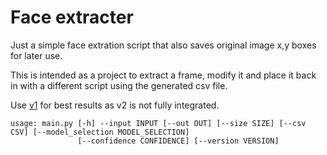 # Face extracter

Just a simple face extration script that also saves original image x,y boxes for later use.

This is intended as a project to extract a frame, modify it and place it back in with a different script using the generated csv file.

Use [v1](https://github.com/luna-nightbyte/Face-extract/blob/667b65778aa987a23679a27467661d6d318bd8d0/internal/models/face_detector.py#L106) for best results as v2 is not fully integrated.

```
usage: main.py [-h] --input INPUT [--out OUT] [--size SIZE] [--csv CSV] [--model_selection MODEL_SELECTION]
               [--confidence CONFIDENCE] [--version VERSION]
```

